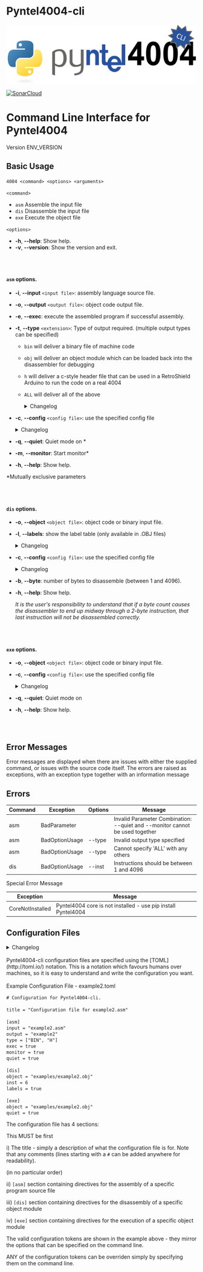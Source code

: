 # Pyntel4004-cli

![Pyntel4004-cli Logo](https://raw.githubusercontent.com/alshapton/Pyntel4004-cli/main/images/pyntel4004-cli.png)

[![SonarCloud](https://sonarcloud.io/images/project_badges/sonarcloud-white.svg)](https://sonarcloud.io/summary/new_code?id=alshapton_Pyntel4004-cli)

<h1>Command Line Interface for Pyntel4004</h1>

Version ENV_VERSION

Basic Usage
-----------

`4004 <command> <options> <arguments>`

`<command>`
- `asm`  Assemble the input file
- `dis`  Disassemble the input file
- `exe`  Execute the object file

`<options>`
- **-h**, **--help**: Show help.
- **-v**, **--version**:  Show the version and exit.

<br>
<br>

#### `asm` options.

- **-i**, **--input** `<input file>`: assembly language source file.
- **-o**, **--output** `<output file>`: object code output file.
- **-e**, **--exec**: execute the assembled program if successful assembly.
- **-t**, **--type** `<extension>`: Type of output required. (multiple output types can be specified)
    - `bin` will deliver a binary file of machine code
    
    - `obj` will deliver an object module which can be loaded back into the disassembler for debugging

    - `h` will deliver a c-style header file that can be used in a RetroShield Arduino to run the code on a real 4004

    - `ALL` will deliver all of the above<details>New in 0.0.1-alpha.2<summary>Changelog</summary></details>
- **-c**, **--config** `<config file>`: use the specified config file<details>New in 0.0.1-alpha.2<summary>Changelog</summary></details>
- **-q**, **--quiet**: Quiet mode on *
- **-m**, **--monitor**: Start monitor*

- **-h**, **--help**: Show help.

*Mutually exclusive parameters

<br>
<br>

#### `dis` options.

- **-o**, **--object** `<object file>`: object code or binary input file.

- **-l**, **--labels**: show the label table (only available in .OBJ files)<details>New in 0.0.1-alpha.2<summary>Changelog</summary></details>
- **-c**, **--config** `<config file>`: use the specified config file<details>New in 0.0.1-alpha.2<summary>Changelog</summary></details>
- **-b**, **--byte**: number of bytes to disassemble (between 1 and 4096).
- **-h**, **--help**: Show help.

    *It is the user's responsibility to understand that if a byte count causes the disassembler to end up midway through a 2-byte instruction, that last instruction will not be disassembled correctly.*

<br>
<br>

#### `exe` options.

- **-o**, **--object** `<object file>`: object code or binary input file.
- **-c**, **--config** `<config file>`: use the specified config file<details>New in 0.0.1-alpha.2<summary>Changelog</summary></details>
- **-q**, **--quiet**: Quiet mode on

- **-h**, **--help**: Show help.

<br>
<br>

Error Messages
--------------

Error messages are displayed when there are issues with either the supplied command, or issues with the source code itself. The errors are raised as exceptions, with an exception type together with an information message

Errors
------

| Command  | Exception  | Options | Message  |
|---|---|----|--|
| asm  | BadParameter   | |Invalid Parameter Combination: --quiet and --monitor cannot be used together  |
| asm  | BadOptionUsage  | --type |Invalid output type specified | 
| asm | BadOptionUsage | --type |Cannot specify 'ALL' with any others|
|dis| BadOptionUsage| --inst | Instructions should be between 1 and 4096 |

Special Error Message

| Exception | Message |
|-----------|---------|
| CoreNotInstalled|  Pyntel4004 core is not installed - use pip install Pyntel4004


Configuration Files
-------------------
<details>New in 0.0.1-alpha.2<summary>Changelog</summary></details><br>
Pyntel4004-cli configuration files are specified using the [TOML](http://toml.io/) notation. This is a notation which favours humans over machines, so it is easy to understand and write the configuration you want.
<br>
<br>
Example Configuration File - example2.toml

```
# Configuration for Pyntel4004-cli.

title = "Configuration file for example2.asm"

[asm]
input = "example2.asm"
output = "example2"
type = ["BIN", "H"]
exec = true
monitor = true
quiet = true

[dis]
object = "examples/example2.obj"
inst = 6
labels = true

[exe]
object = "examples/example2.obj"
quiet = true
```

The configuration file has 4 sections:

This MUST be first

i)    The title - simply a description of what the configuration file is for. Note that any comments (lines starting with a ```#``` can be added anywhere for readability).

(in no particular order)

ii)  ```[asm]``` section containing directives for the assembly of a specific program source file

iii) ```[dis]``` section containing directives for the disassembly of a specific object module

iv)  ```[exe]``` section containing directives for the execution of a specific object module

The valid configuration tokens are shown in the example above - they mirror the options that can be specified on the command line. 

ANY of the configuration tokens can be overriden simply by specifying them on the command line.

